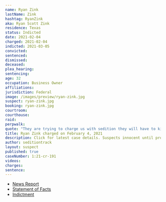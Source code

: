```yaml
---
name: Ryan Zink
lastName: Zink
hashtag: RyanZink
aka: Ryan Scott Zink
residence: Texas
status: Indicted
date: 2021-02-04
charged: 2021-02-04
indicted: 2021-03-05
convicted:
sentenced:
dismissed:
deceased:
plea_hearing:
sentencing:
age: 32
occupation: Business Owner
affiliations:
jurisdiction: Federal
image: /images/preview/ryan-zink.jpg
suspect: ryan-zink.jpg
booking: ryan-zink.jpg
courtroom:
courthouse:
raid:
perpwalk:
quote: "They are trying to charge us with sedition they will have to kill me I'm not coming quietly."
title: Ryan Zink charged on February 4, 2021
description: Click for latest case details. Suspects innocent until proven guilty.
author: seditiontrack
layout: suspect
published: true
caseNumber: 1:21-cr-191
videos:
charges:
sentence:
---
```

- [News Report](https://www.lubbockonline.com/story/news/crime/2021/02/04/lubbock-man-accused-participating-capitol-riots/4399609001/)
- [Statement of Facts](https://www.justice.gov/usao-dc/case-multi-defendant/file/1371576/download)
- [Indictment](https://www.justice.gov/usao-dc/case-multi-defendant/file/1414721/download)
